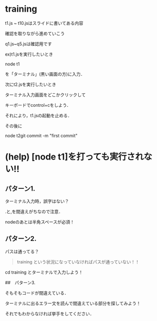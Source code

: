 # training

t1.js ~ t10.jsはスライドに書いてある内容

確認を取りながら進めていこう

q1.js~q5.jsは確認用です


ex)t1.jsを実行したいとき

node t1

を「ターミナル」(黒い画面の方)に入力．

次にt2.jsを実行したいとき

ターミナル入力画面をどこかクリックして

キーボードでcontrol+cをしよう．

それにより，t1.jsの起動を止める．

その後に

node t2git commit -m "first commit"






# (help) [node t1]を打っても実行されない!!

## パターン1. 

ターミナル入力時，誤字はない？

.と,を間違えがちなので注意．

nodeのあとは半角スペースが必須！


## パターン2.

パスは通ってる？

>training という状況になっていなければパスが通っていない！！

cd training とターミナルで入力しよう！


##　パターン3.

そもそもコードが間違えている．

ターミナルに出るエラー文を読んで間違えている部分を探してみよう！

それでもわからなければ挙手をしてください．
